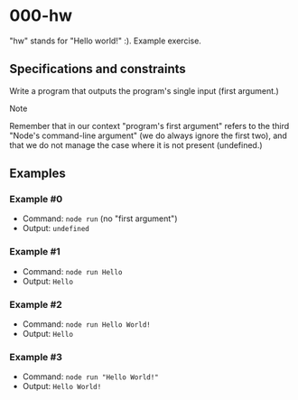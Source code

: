 # 000-hw
"hw" stands for "Hello world!" :). Example exercise.

## Specifications and constraints
Write a program that outputs the program's single input (first argument.)

> [!NOTE]
> Remember that in our context "program's first argument" refers to the third "Node's command-line argument" (we do always ignore the first two), and that we do not manage the case where it is not present (undefined.)

## Examples

### Example #0
- Command: `node run` (no "first argument")
- Output: `undefined`

### Example #1
- Command: `node run Hello`
- Output: `Hello`

### Example #2
- Command: `node run Hello World!`
- Output: `Hello`

### Example #3
- Command: `node run "Hello World!"`
- Output: `Hello World!`
